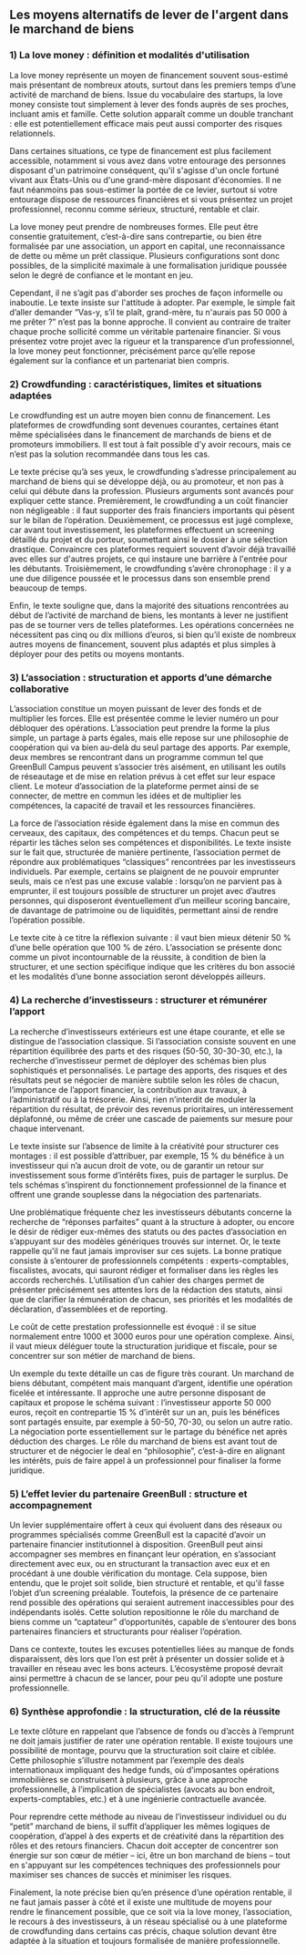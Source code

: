 ## Les moyens alternatifs de lever de l'argent dans le marchand de biens

### 1) La love money : définition et modalités d'utilisation

La love money représente un moyen de financement souvent sous-estimé mais présentant de nombreux atouts, surtout dans les premiers temps d’une activité de marchand de biens. Issue du vocabulaire des startups, la love money consiste tout simplement à lever des fonds auprès de ses proches, incluant amis et famille. Cette solution apparaît comme un double tranchant : elle est potentiellement efficace mais peut aussi comporter des risques relationnels.

Dans certaines situations, ce type de financement est plus facilement accessible, notamment si vous avez dans votre entourage des personnes disposant d'un patrimoine conséquent, qu'il s'agisse d'un oncle fortuné vivant aux États-Unis ou d'une grand-mère disposant d'économies. Il ne faut néanmoins pas sous-estimer la portée de ce levier, surtout si votre entourage dispose de ressources financières et si vous présentez un projet professionnel, reconnu comme sérieux, structuré, rentable et clair.

La love money peut prendre de nombreuses formes. Elle peut être consentie gratuitement, c’est-à-dire sans contrepartie, ou bien être formalisée par une association, un apport en capital, une reconnaissance de dette ou même un prêt classique. Plusieurs configurations sont donc possibles, de la simplicité maximale à une formalisation juridique poussée selon le degré de confiance et le montant en jeu.

Cependant, il ne s’agit pas d'aborder ses proches de façon informelle ou inaboutie. Le texte insiste sur l'attitude à adopter. Par exemple, le simple fait d’aller demander “Vas-y, s’il te plaît, grand-mère, tu n'aurais pas 50 000 à me prêter ?” n’est pas la bonne approche. Il convient au contraire de traiter chaque proche sollicité comme un véritable partenaire financier. Si vous présentez votre projet avec la rigueur et la transparence d’un professionnel, la love money peut fonctionner, précisément parce qu’elle repose également sur la confiance et un partenariat bien compris.

### 2) Crowdfunding : caractéristiques, limites et situations adaptées

Le crowdfunding est un autre moyen bien connu de financement. Les plateformes de crowdfunding sont devenues courantes, certaines étant même spécialisées dans le financement de marchands de biens et de promoteurs immobiliers. Il est tout à fait possible d’y avoir recours, mais ce n’est pas la solution recommandée dans tous les cas.

Le texte précise qu’à ses yeux, le crowdfunding s’adresse principalement au marchand de biens qui se développe déjà, ou au promoteur, et non pas à celui qui débute dans la profession. Plusieurs arguments sont avancés pour expliquer cette stance. Premièrement, le crowdfunding a un coût financier non négligeable : il faut supporter des frais financiers importants qui pèsent sur le bilan de l’opération. Deuxièmement, ce processus est jugé complexe, car avant tout investissement, les plateformes effectuent un screening détaillé du projet et du porteur, soumettant ainsi le dossier à une sélection drastique. Convaincre ces plateformes requiert souvent d’avoir déjà travaillé avec elles sur d'autres projets, ce qui instaure une barrière à l'entrée pour les débutants. Troisièmement, le crowdfunding s’avère chronophage : il y a une due diligence poussée et le processus dans son ensemble prend beaucoup de temps.

Enfin, le texte souligne que, dans la majorité des situations rencontrées au début de l’activité de marchand de biens, les montants à lever ne justifient pas de se tourner vers de telles plateformes. Les opérations concernées ne nécessitent pas cinq ou dix millions d’euros, si bien qu’il existe de nombreux autres moyens de financement, souvent plus adaptés et plus simples à déployer pour des petits ou moyens montants.

### 3) L’association : structuration et apports d’une démarche collaborative

L’association constitue un moyen puissant de lever des fonds et de multiplier les forces. Elle est présentée comme le levier numéro un pour débloquer des opérations. L’association peut prendre la forme la plus simple, un partage à parts égales, mais elle repose sur une philosophie de coopération qui va bien au-delà du seul partage des apports. Par exemple, deux membres se rencontrant dans un programme commun tel que GreenBull Campus peuvent s’associer très aisément, en utilisant les outils de réseautage et de mise en relation prévus à cet effet sur leur espace client. Le moteur d’association de la plateforme permet ainsi de se connecter, de mettre en commun les idées et de multiplier les compétences, la capacité de travail et les ressources financières.

La force de l’association réside également dans la mise en commun des cerveaux, des capitaux, des compétences et du temps. Chacun peut se répartir les tâches selon ses compétences et disponibilités. Le texte insiste sur le fait que, structurée de manière pertinente, l’association permet de répondre aux problématiques “classiques” rencontrées par les investisseurs individuels. Par exemple, certains se plaignent de ne pouvoir emprunter seuls, mais ce n’est pas une excuse valable : lorsqu’on ne parvient pas à emprunter, il est toujours possible de structurer un projet avec d’autres personnes, qui disposeront éventuellement d’un meilleur scoring bancaire, de davantage de patrimoine ou de liquidités, permettant ainsi de rendre l’opération possible.

Le texte cite à ce titre la réflexion suivante : il vaut bien mieux détenir 50 % d’une belle opération que 100 % de zéro. L’association se présente donc comme un pivot incontournable de la réussite, à condition de bien la structurer, et une section spécifique indique que les critères du bon associé et les modalités d’une bonne association seront développés ailleurs.

### 4) La recherche d’investisseurs : structurer et rémunérer l’apport

La recherche d’investisseurs extérieurs est une étape courante, et elle se distingue de l’association classique. Si l’association consiste souvent en une répartition équilibrée des parts et des risques (50-50, 30-30-30, etc.), la recherche d’investisseur permet de déployer des schémas bien plus sophistiqués et personnalisés. Le partage des apports, des risques et des résultats peut se négocier de manière subtile selon les rôles de chacun, l’importance de l’apport financier, la contribution aux travaux, à l’administratif ou à la trésorerie. Ainsi, rien n’interdit de moduler la répartition du résultat, de prévoir des revenus prioritaires, un intéressement déplafonné, ou même de créer une cascade de paiements sur mesure pour chaque intervenant.

Le texte insiste sur l’absence de limite à la créativité pour structurer ces montages : il est possible d’attribuer, par exemple, 15 % du bénéfice à un investisseur qui n’a aucun droit de vote, ou de garantir un retour sur investissement sous forme d’intérêts fixes, puis de partager le surplus. De tels schémas s’inspirent du fonctionnement professionnel de la finance et offrent une grande souplesse dans la négociation des partenariats.

Une problématique fréquente chez les investisseurs débutants concerne la recherche de “réponses parfaites” quant à la structure à adopter, ou encore le désir de rédiger eux-mêmes des statuts ou des pactes d’association en s’appuyant sur des modèles génériques trouvés sur internet. Or, le texte rappelle qu'il ne faut jamais improviser sur ces sujets. La bonne pratique consiste à s’entourer de professionnels compétents : experts-comptables, fiscalistes, avocats, qui sauront rédiger et formaliser dans les règles les accords recherchés. L’utilisation d’un cahier des charges permet de présenter précisément ses attentes lors de la rédaction des statuts, ainsi que de clarifier la rémunération de chacun, ses priorités et les modalités de déclaration, d’assemblées et de reporting.

Le coût de cette prestation professionnelle est évoqué : il se situe normalement entre 1000 et 3000 euros pour une opération complexe. Ainsi, il vaut mieux déléguer toute la structuration juridique et fiscale, pour se concentrer sur son métier de marchand de biens.

Un exemple du texte détaille un cas de figure très courant. Un marchand de biens débutant, compétent mais manquant d’argent, identifie une opération ficelée et intéressante. Il approche une autre personne disposant de capitaux et propose le schéma suivant : l’investisseur apporte 50 000 euros, reçoit en contrepartie 15 % d’intérêt sur un an, puis les bénéfices sont partagés ensuite, par exemple à 50-50, 70-30, ou selon un autre ratio. La négociation porte essentiellement sur le partage du bénéfice net après déduction des charges. Le rôle du marchand de biens est avant tout de structurer et de négocier le deal en “philosophie”, c’est-à-dire en alignant les intérêts, puis de faire appel à un professionnel pour finaliser la forme juridique.

### 5) L’effet levier du partenaire GreenBull : structure et accompagnement

Un levier supplémentaire offert à ceux qui évoluent dans des réseaux ou programmes spécialisés comme GreenBull est la capacité d’avoir un partenaire financier institutionnel à disposition. GreenBull peut ainsi accompagner ses membres en finançant leur opération, en s’associant directement avec eux, ou en structurant la transaction avec eux et en procédant à une double vérification du montage. Cela suppose, bien entendu, que le projet soit solide, bien structuré et rentable, et qu'il fasse l’objet d’un screening préalable. Toutefois, la présence de ce partenaire rend possible des opérations qui seraient autrement inaccessibles pour des indépendants isolés. Cette solution repositionne le rôle du marchand de biens comme un “captateur” d’opportunités, capable de s’entourer des bons partenaires financiers et structurants pour réaliser l’opération.

Dans ce contexte, toutes les excuses potentielles liées au manque de fonds disparaissent, dès lors que l’on est prêt à présenter un dossier solide et à travailler en réseau avec les bons acteurs. L’écosystème proposé devrait ainsi permettre à chacun de se lancer, pour peu qu'il adopte une posture professionnelle.

### 6) Synthèse approfondie : la structuration, clé de la réussite

Le texte clôture en rappelant que l’absence de fonds ou d’accès à l’emprunt ne doit jamais justifier de rater une opération rentable. Il existe toujours une possibilité de montage, pourvu que la structuration soit claire et ciblée. Cette philosophie s’illustre notamment par l’exemple des deals internationaux impliquant des hedge funds, où d’imposantes opérations immobilières se construisent à plusieurs, grâce à une approche professionnelle, à l’implication de spécialistes (avocats au bon endroit, experts-comptables, etc.) et à une ingénierie contractuelle avancée.

Pour reprendre cette méthode au niveau de l’investisseur individuel ou du “petit” marchand de biens, il suffit d’appliquer les mêmes logiques de coopération, d’appel à des experts et de créativité dans la répartition des rôles et des retours financiers. Chacun doit accepter de concentrer son énergie sur son cœur de métier – ici, être un bon marchand de biens – tout en s'appuyant sur les compétences techniques des professionnels pour maximiser ses chances de succès et minimiser les risques.

Finalement, la note précise bien qu’en présence d’une opération rentable, il ne faut jamais passer à côté et il existe une multitude de moyens pour rendre le financement possible, que ce soit via la love money, l’association, le recours à des investisseurs, à un réseau spécialisé ou à une plateforme de crowdfunding dans certains cas précis, chaque solution devant être adaptée à la situation et toujours formalisée de manière professionnelle.